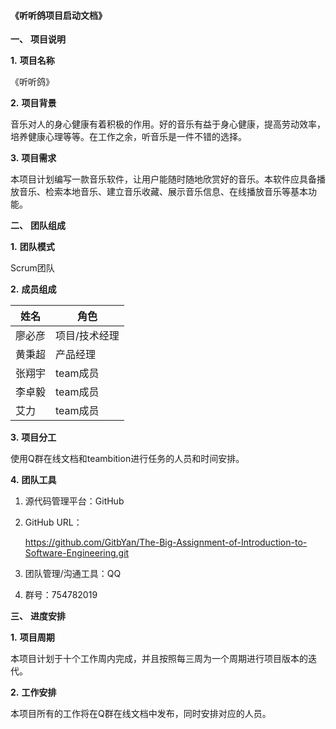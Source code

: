 #### 《听听鸽项目启动文档》

**一、** **项目说明**

**1.** **项目名称**

《听听鸽》

**2.** **项目背景**

音乐对人的身心健康有着积极的作用。好的音乐有益于身心健康，提高劳动效率，培养健康心理等等。在工作之余，听音乐是一件不错的选择。

**3.** **项目需求**

本项目计划编写一款音乐软件，让用户能随时随地欣赏好的音乐。本软件应具备播放音乐、检索本地音乐、建立音乐收藏、展示音乐信息、在线播放音乐等基本功能。

**二、** **团队组成**

**1.** **团队模式**

Scrum团队

**2.** **成员组成**

| 姓名   | 角色          |
| ------ | ------------- |
| 廖必彦 | 项目/技术经理 |
| 黄秉超 | 产品经理      |
| 张翔宇 | team成员      |
| 李卓毅 | team成员      |
| 艾力   | team成员      |

**3.** **项目分工**

使用Q群在线文档和teambition进行任务的人员和时间安排。

**4.** **团队工具**

1. 源代码管理平台：GitHub

2. GitHub URL：

   https://github.com/GitbYan/The-Big-Assignment-of-Introduction-to-Software-Engineering.git

3. 团队管理/沟通工具：QQ

4. 群号：754782019

**三、** **进度安排**

**1.** **项目周期**

本项目计划于十个工作周内完成，并且按照每三周为一个周期进行项目版本的迭代。

**2.** **工作安排**

本项目所有的工作将在Q群在线文档中发布，同时安排对应的人员。

